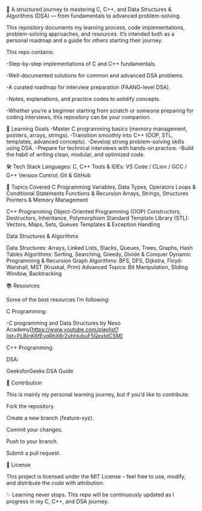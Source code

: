 🚀 A structured journey to mastering C, C++, and Data Structures & Algorithms (DSA) — from fundamentals to advanced problem-solving.

This repository documents my learning process, code implementations, problem-solving approaches, and resources. It’s intended both as a personal roadmap and a guide for others starting their journey.



This repo contains:

-Step-by-step implementations of C and C++ fundamentals.

-Well-documented solutions for common and advanced DSA problems.

-A curated roadmap for interview preparation (FAANG-level DSA).

-Notes, explanations, and practice codes to solidify concepts.

-Whether you’re a beginner starting from scratch or someone preparing for coding interviews, this repository can be your companion.

🎯 Learning Goals
-Master C programming basics (memory management, pointers, arrays, strings).
-Transition smoothly into C++ (OOP, STL, templates, advanced concepts).
-Develop strong problem-solving skills using DSA.
-Prepare for technical interviews with hands-on practice.
-Build the habit of writing clean, modular, and optimized code.


🛠 Tech Stack
Languages: C, C++
Tools & IDEs: VS Code / CLion / GCC / G++
Version Control: Git & GitHub


📘 Topics Covered
C Programming
Variables, Data Types, Operators
Loops & Conditional Statements
Functions & Recursion
Arrays, Strings, Structures
Pointers & Memory Management

C++ Programming
Object-Oriented Programming (OOP)
Constructors, Destructors, Inheritance, Polymorphism
Standard Template Library (STL): Vectors, Maps, Sets, Queues
Templates & Exception Handling

Data Structures & Algorithms

Data Structures: Arrays, Linked Lists, Stacks, Queues, Trees, Graphs, Hash Tables
Algorithms: Sorting, Searching, Greedy, Divide & Conquer
Dynamic Programming & Recursion
Graph Algorithms: BFS, DFS, Dijkstra, Floyd-Warshall, MST (Kruskal, Prim)
Advanced Topics: Bit Manipulation, Sliding Window, Backtracking

📚 Resources

Some of the best resources I’m following:

C Programming:

-C programming and Data Structures by Neso Academy[https://www.youtube.com/playlist?list=PLBlnK6fEyqRhX6r2uhhlubuF5QextdCSM]


C++ Programming:



DSA:


GeeksforGeeks DSA Guide

🤝 Contribution

This is mainly my personal learning journey, but if you’d like to contribute:

Fork the repository.

Create a new branch (feature-xyz).

Commit your changes.

Push to your branch.

Submit a pull request.

📜 License

This project is licensed under the MIT License – feel free to use, modify, and distribute the code with attribution.

✨ Learning never stops. This repo will be continuously updated as I progress in my C, C++, and DSA journey.
